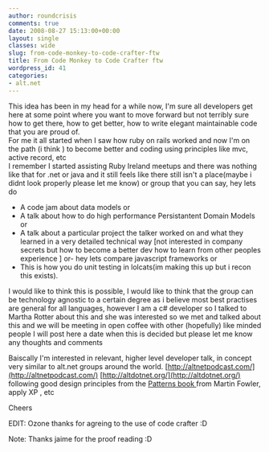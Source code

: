 ```yaml
---
author: roundcrisis
comments: true
date: 2008-08-27 15:13:00+00:00
layout: single
classes: wide
slug: from-code-monkey-to-code-crafter-ftw
title: From Code Monkey to Code Crafter ftw
wordpress_id: 41
categories:
- alt.net
---
```


This idea has been in my head for a while now, I'm sure all developers get here at some point where you want to move forward but not terribly sure how to get there, how to get better, how to write elegant maintainable code that you are proud of.  
For me it all started when I saw how ruby on rails worked and now I'm on the path (i think ) to become better and coding using principles like mvc, active record, etc  
I remember I started assisting Ruby Ireland meetups and there was nothing like that for .net or java and it still feels like there still isn't a place(maybe i didnt look properly please let me know) or group that you can say, hey lets do  


  * A code jam about data models or 
  * A talk about how to do high performance Persistantent Domain Models or 
  * A talk about a particular project the talker worked on and what they learned in a very detailed technical way [not interested in company secrets but how to become a better dev how to learn from other peoples experience ] or- hey lets compare javascript frameworks or 
  * This is how you do unit testing in lolcats(im making this up but i recon this exists).  


I would like to think this is possible, I would like to think that the group can be technology agnostic to a certain degree as i believe most best practises are general for all languages, however I am a c# developer so I talked to Martha Rotter about this and she was interested so we met and talked about this and we will be meeting in open coffee with other (hopefully) like minded people I will post here a date when this is decided but please let me know any thoughts and comments 

Baiscally I'm interested in relevant, higher level developer talk, in concept very similar to alt.net groups around the world. [http://altnetpodcast.com/](http://altnetpodcast.com/) [http://altdotnet.org/](http://altdotnet.org/) following good design principles from the [Patterns book ](http://martinfowler.com/books.html)from Martin Fowler, apply XP , etc 

Cheers  


EDIT: Ozone thanks for agreing to the use of code crafter :D

Note: Thanks jaime for the proof reading :D

